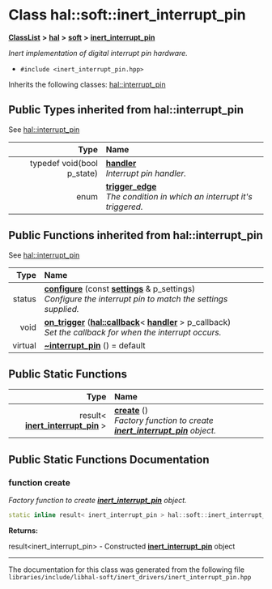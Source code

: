 

# Class hal::soft::inert\_interrupt\_pin



[**ClassList**](annotated.md) **>** [**hal**](namespacehal.md) **>** [**soft**](namespacehal_1_1soft.md) **>** [**inert\_interrupt\_pin**](classhal_1_1soft_1_1inert__interrupt__pin.md)



_Inert implementation of digital interrupt pin hardware._ 

* `#include <inert_interrupt_pin.hpp>`



Inherits the following classes: [hal::interrupt\_pin](classhal_1_1interrupt__pin.md)
















## Public Types inherited from hal::interrupt_pin

See [hal::interrupt\_pin](classhal_1_1interrupt__pin.md)

| Type | Name |
| ---: | :--- |
| typedef void(bool p\_state) | [**handler**](#typedef-handler)  <br>_Interrupt pin handler._  |
| enum  | [**trigger\_edge**](#enum-trigger_edge)  <br>_The condition in which an interrupt it's triggered._  |








































## Public Functions inherited from hal::interrupt_pin

See [hal::interrupt\_pin](classhal_1_1interrupt__pin.md)

| Type | Name |
| ---: | :--- |
|  status | [**configure**](#function-configure) (const [**settings**](structhal_1_1interrupt__pin_1_1settings.md) & p\_settings) <br>_Configure the interrupt pin to match the settings supplied._  |
|  void | [**on\_trigger**](#function-on_trigger) ([**hal::callback**](namespacehal.md#typedef-callback)&lt; [**handler**](classhal_1_1interrupt__pin.md#typedef-handler) &gt; p\_callback) <br>_Set the callback for when the interrupt occurs._  |
| virtual  | [**~interrupt\_pin**](#function-interrupt_pin) () = default<br> |


## Public Static Functions

| Type | Name |
| ---: | :--- |
|  result&lt; [**inert\_interrupt\_pin**](classhal_1_1soft_1_1inert__interrupt__pin.md) &gt; | [**create**](#function-create) () <br>_Factory function to create_ [_**inert\_interrupt\_pin**_](classhal_1_1soft_1_1inert__interrupt__pin.md) _object._ |




















































## Public Static Functions Documentation




### function create 

_Factory function to create_ [_**inert\_interrupt\_pin**_](classhal_1_1soft_1_1inert__interrupt__pin.md) _object._
```C++
static inline result< inert_interrupt_pin > hal::soft::inert_interrupt_pin::create () 
```





**Returns:**

result&lt;inert\_interrupt\_pin&gt; - Constructed [**inert\_interrupt\_pin**](classhal_1_1soft_1_1inert__interrupt__pin.md) object 





        

------------------------------
The documentation for this class was generated from the following file `libraries/include/libhal-soft/inert_drivers/inert_interrupt_pin.hpp`

